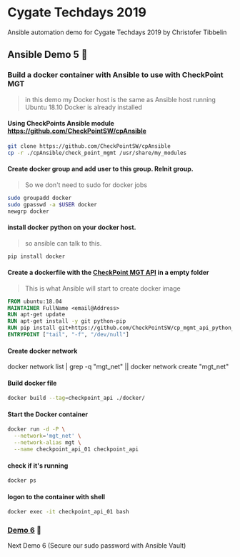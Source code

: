 # Cygate Techdays 2019
Ansible automation demo for Cygate Techdays 2019 by Christofer Tibbelin

## Ansible Demo 5 :whale:

### Build a docker container with Ansible to use with CheckPoint MGT

> in this demo my Docker host is the same as Ansible host running Ubuntu 18.10
> Docker is already installed

#### Using CheckPoints Ansible module https://github.com/CheckPointSW/cpAnsible
```sh
git clone https://github.com/CheckPointSW/cpAnsible
cp -r ./cpAnsible/check_point_mgmt /usr/share/my_modules
```

#### Create docker group and add user to this group. ReInit group.
> So we don't need to sudo for docker jobs
```sh
sudo groupadd docker
sudo gpasswd -a $USER docker
newgrp docker
```

#### install docker python on your docker host.
> so ansible can talk to this.
```sh
pip install docker
```

#### Create a dockerfile with the [CheckPoint MGT API](https://github.com/CheckPointSW/cp_mgmt_api_python_sdk) in a empty folder
> This is what Ansible will start to create docker image
```dockerfile
FROM ubuntu:18.04
MAINTAINER FullName <email@Address>
RUN apt-get update
RUN apt-get install -y git python-pip
RUN pip install git+https://github.com/CheckPointSW/cp_mgmt_api_python_sdk
ENTRYPOINT ["tail", "-f", "/dev/null"]
```

#### Create docker network
docker network list | grep -q "mgt_net" || docker network create "mgt_net"

#### Build docker file
```sh
docker build --tag=checkpoint_api ./docker/
```

#### Start the Docker container
```sh
docker run -d -P \
  --network='mgt_net' \
  --network-alias mgt \
  --name checkpoint_api_01 checkpoint_api
```

#### check if it's running
```sh
docker ps
```

#### logon to the container with shell
```sh
docker exec -it checkpoint_api_01 bash
```

### [Demo 6](../demo6/) :dog:
Next Demo 6 (Secure our sudo password with Ansible Vault)

